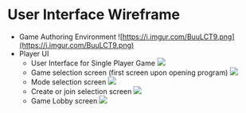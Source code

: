 # User Interface Wireframe
- Game Authoring Environment
![https://i.imgur.com/BuuLCT9.png](https://i.imgur.com/BuuLCT9.png)
- Player UI
    - User Interface for Single Player Game
![](https://i.imgur.com/e1tNNiV.png)
    - Game selection screen (first screen upon opening program)
![](https://i.imgur.com/eZzgyvR.jpg)
    - Mode selection screen
![](https://i.imgur.com/Hr5jlAT.jpg)
    - Create or join selection screen
![](https://i.imgur.com/vfG51J3.jpg)
    - Game Lobby screen
![](https://i.imgur.com/HaIx5y3.jpg)